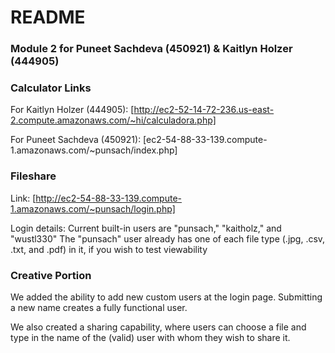 # README #

### Module 2 for Puneet Sachdeva (450921) & Kaitlyn Holzer (444905) ###

### Calculator Links ###

For Kaitlyn Holzer (444905):
[http://ec2-52-14-72-236.us-east-2.compute.amazonaws.com/~hi/calculadora.php]

For Puneet Sachdeva (450921):
[ec2-54-88-33-139.compute-1.amazonaws.com/~punsach/index.php]

### Fileshare ###

Link:
[http://ec2-54-88-33-139.compute-1.amazonaws.com/~punsach/login.php]

Login details:
Current built-in users are "punsach," "kaitholz," and "wustl330"
The "punsach" user already has one of each file type (.jpg, .csv, .txt, and .pdf) in it, if you wish to test viewability


### Creative Portion ###

We added the ability to add new custom users at the login page. Submitting a new name creates a fully functional user.

We also created a sharing capability, where users can choose a file and type in the name of the (valid) user with whom they wish to share it.